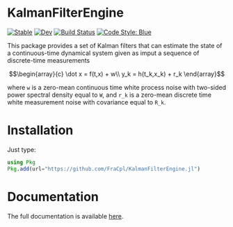 # KalmanFilterEngine

[![Stable](https://img.shields.io/badge/docs-stable-blue.svg)](https://FraCpl.github.io/KalmanFilterEngine.jl/dev/)
[![Dev](https://img.shields.io/badge/docs-dev-blue.svg)](https://FraCpl.github.io/KalmanFilterEngine.jl/dev/)
[![Build Status](https://github.com/FraCpl/KalmanFilterEngine.jl/actions/workflows/CI.yml/badge.svg?branch=master)](https://github.com/FraCpl/KalmanFilterEngine.jl/actions/workflows/CI.yml?query=branch%3Amaster)
[![Code Style: Blue](https://img.shields.io/badge/code%20style-blue-4495d1.svg)](https://github.com/invenia/BlueStyle)


This package provides a set of Kalman filters that can estimate the state of a continuous-time dynamical system
given as imput a sequence of discrete-time measurements
```math
\begin{array}{c}
\dot x = f(t,x) + w\\
y_k = h(t_k,x_k) + r_k
\end{array}
```
where ``w`` is a zero-mean continuous time white process noise with two-sided power spectral density equal to ``W``, 
and ``r_k`` is a zero-mean discrete time white measurement noise with covariance equal to ``R_k``. 

# Installation
Just type:
```julia
using Pkg
Pkg.add(url="https://github.com/FraCpl/KalmanFilterEngine.jl")
```

# Documentation
The full documentation is available [here](https://FraCpl.github.io/KalmanFilterEngine.jl/dev/).